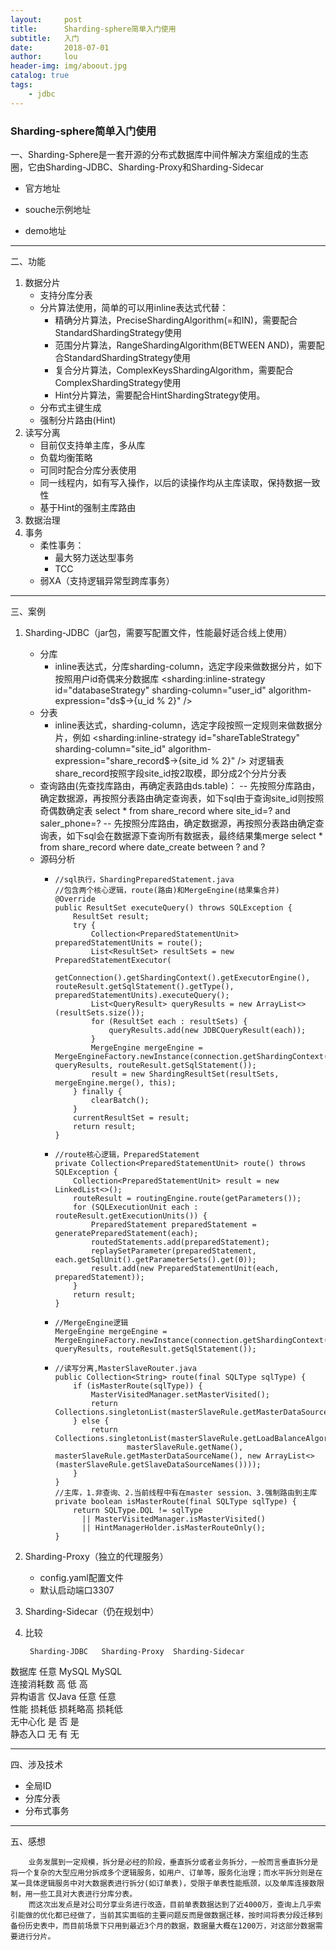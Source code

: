 ```yaml
---
layout:     post
title:      Sharding-sphere简单入门使用
subtitle:   入门
date:       2018-07-01
author:     lou
header-img: img/aboout.jpg
catalog: true
tags:
    - jdbc
---
```

### Sharding-sphere简单入门使用

一、Sharding-Sphere是一套开源的分布式数据库中间件解决方案组成的生态圈，它由Sharding-JDBC、Sharding-Proxy和Sharding-Sidecar

- 官方地址

- souche示例地址
- demo地址

---

二、功能

1. 数据分片
   - 支持分库分表
   - 分片算法使用，简单的可以用inline表达式代替：
     - 精确分片算法，PreciseShardingAlgorithm(=和IN)，需要配合StandardShardingStrategy使用
     - 范围分片算法，RangeShardingAlgorithm(BETWEEN AND)，需要配合StandardShardingStrategy使用
     - 复合分片算法，ComplexKeysShardingAlgorithm，需要配合ComplexShardingStrategy使用
     - Hint分片算法，需要配合HintShardingStrategy使用。
   - 分布式主键生成
   - 强制分片路由(Hint)
2. 读写分离
   - 目前仅支持单主库，多从库
   - 负载均衡策略
   - 可同时配合分库分表使用
   - 同一线程内，如有写入操作，以后的读操作均从主库读取，保持数据一致性
   - 基于Hint的强制主库路由
3. 数据治理
4. 事务
   - 柔性事务：
     - 最大努力送达型事务
     - TCC
   - 弱XA（支持逻辑异常型跨库事务）

---

三、案例

1. Sharding-JDBC（jar包，需要写配置文件，性能最好适合线上使用）
   - 分库
     - inline表达式，分库sharding-column，选定字段来做数据分片，如下按照用户id奇偶来分数据库
           <sharding:inline-strategy id="databaseStrategy" sharding-column="user_id" algorithm-expression="ds$->{u_id % 2}" />
   - 分表
     - inline表达式，sharding-column，选定字段按照一定规则来做数据分片，例如
           <sharding:inline-strategy id="shareTableStrategy" sharding-column="site_id" algorithm-expression="share_record$->{site_id % 2}" />
       对逻辑表share_record按照字段site_id按2取模，即分成2个分片分表
   - 查询路由(先查找库路由，再确定表路由ds.table)：
         -- 先按照分库路由，确定数据源，再按照分表路由确定查询表，如下sql由于查询site_id则按照奇偶数确定表
         select * from share_record where site_id=? and saler_phone=?
         -- 先按照分库路由，确定数据源，再按照分表路由确定查询表，如下sql会在数据源下查询所有数据表，最终结果集merge
         select * from share_record where date_create between ? and ?
   - 源码分析
     -     //sql执行，ShardingPreparedStatement.java
           //包含两个核心逻辑，route(路由)和MergeEngine(结果集合并)
           @Override
           public ResultSet executeQuery() throws SQLException {
               ResultSet result;
               try {
                   Collection<PreparedStatementUnit> preparedStatementUnits = route();
                   List<ResultSet> resultSets = new PreparedStatementExecutor(
                           getConnection().getShardingContext().getExecutorEngine(), routeResult.getSqlStatement().getType(), preparedStatementUnits).executeQuery();
                   List<QueryResult> queryResults = new ArrayList<>(resultSets.size());
                   for (ResultSet each : resultSets) {
                       queryResults.add(new JDBCQueryResult(each));
                   }
                   MergeEngine mergeEngine = MergeEngineFactory.newInstance(connection.getShardingContext().getShardingRule(), queryResults, routeResult.getSqlStatement());
                   result = new ShardingResultSet(resultSets, mergeEngine.merge(), this);
               } finally {
                   clearBatch();
               }
               currentResultSet = result;
               return result;
           }
     -     //route核心逻辑，PreparedStatement
           private Collection<PreparedStatementUnit> route() throws SQLException {
               Collection<PreparedStatementUnit> result = new LinkedList<>();
               routeResult = routingEngine.route(getParameters());
               for (SQLExecutionUnit each : routeResult.getExecutionUnits()) {
                   PreparedStatement preparedStatement = generatePreparedStatement(each);
                   routedStatements.add(preparedStatement);
                   replaySetParameter(preparedStatement, each.getSqlUnit().getParameterSets().get(0));
                   result.add(new PreparedStatementUnit(each, preparedStatement));
               }
               return result;
           }
     -     //MergeEngine逻辑
           MergeEngine mergeEngine = MergeEngineFactory.newInstance(connection.getShardingContext().getShardingRule(), queryResults, routeResult.getSqlStatement());
     -     //读写分离,MasterSlaveRouter.java
           public Collection<String> route(final SQLType sqlType) {
               if (isMasterRoute(sqlType)) {
                   MasterVisitedManager.setMasterVisited();
                   return Collections.singletonList(masterSlaveRule.getMasterDataSourceName());
               } else {
                   return Collections.singletonList(masterSlaveRule.getLoadBalanceAlgorithm().getDataSource(
                           masterSlaveRule.getName(), masterSlaveRule.getMasterDataSourceName(), new ArrayList<>(masterSlaveRule.getSlaveDataSourceNames())));
               }
           }
           //主库，1.非查询、2.当前线程中有在master session、3.强制路由到主库
           private boolean isMasterRoute(final SQLType sqlType) {
               return SQLType.DQL != sqlType 
                 || MasterVisitedManager.isMasterVisited() 
                 || HintManagerHolder.isMasterRouteOnly();
           }
       
2. Sharding-Proxy（独立的代理服务）
   - config.yaml配置文件
   - 默认启动端口3307
   
3. Sharding-Sidecar（仍在规划中）
4. 比较

       	Sharding-JDBC	Sharding-Proxy	Sharding-Sidecar
  数据库  	任意           	MySQL         	MySQL           
  连接消耗数	高            	低             	高               
  异构语言 	仅Java        	任意            	任意              
  性能   	损耗低          	损耗略高          	损耗低             
  无中心化 	是            	否             	是               
  静态入口 	无            	有             	无               

---

四、涉及技术

- 全局ID
- 分库分表
- 分布式事务

---

五、感想

    	业务发展到一定规模，拆分是必经的阶段，垂直拆分或者业务拆分，一般而言垂直拆分是将一个复杂的大型应用分拆成多个逻辑服务，如用户、订单等，服务化治理；而水平拆分则是在某一具体逻辑服务中对大数据表进行拆分(如订单表)，受限于单表性能瓶颈，以及单库连接数限制，用一些工具对大表进行分库分表。
    	而这次出发点是对公司分享业务进行改造，目前单表数据达到了近4000万，查询上几乎索引能做的优化都已经做了，当前其实面临的主要问题反而是做数据迁移，按时间将表分段迁移到备份历史表中，而目前场景下只用到最近3个月的数据，数据量大概在1200万，对这部分数据需要进行分片。


